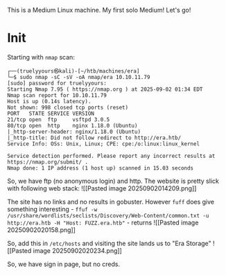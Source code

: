 This is a Medium Linux machine. My first solo Medium! Let's go!
# Init
Starting with `nmap` scan:
```
┌──(truelyyours㉿kali)-[~/htb/machines/era]
└─$ sudo nmap -sC -sV -oA nmap/era 10.10.11.79
[sudo] password for truelyyours:
Starting Nmap 7.95 ( https://nmap.org ) at 2025-09-02 01:34 EDT
Nmap scan report for 10.10.11.79
Host is up (0.14s latency).
Not shown: 998 closed tcp ports (reset)
PORT   STATE SERVICE VERSION
21/tcp open  ftp     vsftpd 3.0.5
80/tcp open  http    nginx 1.18.0 (Ubuntu)
|_http-server-header: nginx/1.18.0 (Ubuntu)
|_http-title: Did not follow redirect to http://era.htb/
Service Info: OSs: Unix, Linux; CPE: cpe:/o:linux:linux_kernel

Service detection performed. Please report any incorrect results at https://nmap.org/submit/ .
Nmap done: 1 IP address (1 host up) scanned in 15.03 seconds
```

So, we have ftp (no anonymous login) and http. The website is pretty slick with following web stack:
![[Pasted image 20250902014209.png]]

The site has no links and no results in gobuster. However `fuff` does give something interesting - `ffuf -w /usr/share/wordlists/seclists/Discovery/Web-Content/common.txt -u http://era.htb -H "Host: FUZZ.era.htb"` - returns
![[Pasted image 20250902020158.png]]

So, add this in `/etc/hosts` and visiting the site lands us to "Era Storage"
![[Pasted image 20250902020234.png]]

So, we have sign in page, but no creds.

